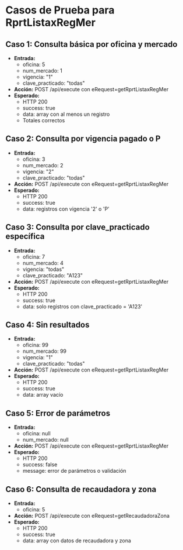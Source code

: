 # Casos de Prueba para RprtListaxRegMer

## Caso 1: Consulta básica por oficina y mercado
- **Entrada:**
  - oficina: 5
  - num_mercado: 1
  - vigencia: "1"
  - clave_practicado: "todas"
- **Acción:** POST /api/execute con eRequest=getRprtListaxRegMer
- **Esperado:**
  - HTTP 200
  - success: true
  - data: array con al menos un registro
  - Totales correctos

## Caso 2: Consulta por vigencia pagado o P
- **Entrada:**
  - oficina: 3
  - num_mercado: 2
  - vigencia: "2"
  - clave_practicado: "todas"
- **Acción:** POST /api/execute con eRequest=getRprtListaxRegMer
- **Esperado:**
  - HTTP 200
  - success: true
  - data: registros con vigencia '2' o 'P'

## Caso 3: Consulta por clave_practicado específica
- **Entrada:**
  - oficina: 7
  - num_mercado: 4
  - vigencia: "todas"
  - clave_practicado: "A123"
- **Acción:** POST /api/execute con eRequest=getRprtListaxRegMer
- **Esperado:**
  - HTTP 200
  - success: true
  - data: solo registros con clave_practicado = 'A123'

## Caso 4: Sin resultados
- **Entrada:**
  - oficina: 99
  - num_mercado: 99
  - vigencia: "1"
  - clave_practicado: "todas"
- **Acción:** POST /api/execute con eRequest=getRprtListaxRegMer
- **Esperado:**
  - HTTP 200
  - success: true
  - data: array vacío

## Caso 5: Error de parámetros
- **Entrada:**
  - oficina: null
  - num_mercado: null
- **Acción:** POST /api/execute con eRequest=getRprtListaxRegMer
- **Esperado:**
  - HTTP 200
  - success: false
  - message: error de parámetros o validación

## Caso 6: Consulta de recaudadora y zona
- **Entrada:**
  - oficina: 5
- **Acción:** POST /api/execute con eRequest=getRecaudadoraZona
- **Esperado:**
  - HTTP 200
  - success: true
  - data: array con datos de recaudadora y zona
